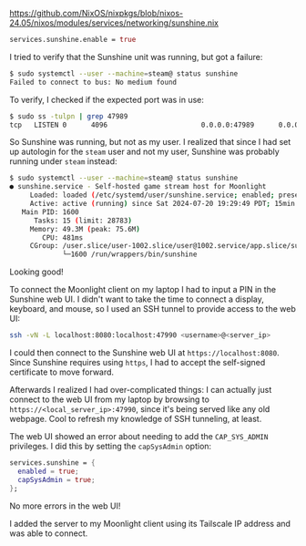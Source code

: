 https://github.com/NixOS/nixpkgs/blob/nixos-24.05/nixos/modules/services/networking/sunshine.nix

```nix
services.sunshine.enable = true
```

I tried to verify that the Sunshine unit was running, but got a failure: 

```sh
$ sudo systemctl --user --machine=steam@ status sunshine
Failed to connect to bus: No medium found
```

To verify, I checked if the expected port was in use:

```sh
$ sudo ss -tulpn | grep 47989
tcp   LISTEN 0      4096                       0.0.0.0:47989      0.0.0.0:*    users:(("sunshine",pid=1600,fd=36))
```

So Sunshine was running, but not as my user.
I realized that since I had set up autologin for the `steam` user and not my user,
Sunshine was probably running under `steam` instead:

```sh
$ sudo systemctl --user --machine=steam@ status sunshine
● sunshine.service - Self-hosted game stream host for Moonlight
     Loaded: loaded (/etc/systemd/user/sunshine.service; enabled; preset: enabled)
     Active: active (running) since Sat 2024-07-20 19:29:49 PDT; 15min ago
   Main PID: 1600
      Tasks: 15 (limit: 28783)
     Memory: 49.3M (peak: 75.6M)
        CPU: 481ms
     CGroup: /user.slice/user-1002.slice/user@1002.service/app.slice/sunshine.service
             └─1600 /run/wrappers/bin/sunshine
```

Looking good!

To connect the Moonlight client on my laptop I had to input a PIN in the Sunshine web UI.
I didn't want to take the time to connect a display, keyboard, and mouse,
so I used an SSH tunnel to provide access to the web UI:

```sh
ssh -vN -L localhost:8080:localhost:47990 <username>@<server_ip>
```

I could then connect to the Sunshine web UI at `https://localhost:8080`.
Since Sunshine requires using `https`, I had to accept the self-signed certificate to move forward. 

Afterwards I realized I had over-complicated things:
I can actually just connect to the web UI from my laptop by browsing to `https://<local_server_ip>:47990`,
since it's being served like any old webpage.
Cool to refresh my knowledge of SSH tunneling, at least.

The web UI showed an error about needing to add the `CAP_SYS_ADMIN` privileges.
I did this by setting the `capSysAdmin` option: 

```nix
services.sunshine = {
  enabled = true;
  capSysAdmin = true;
};
```

No more errors in the web UI!

I added the server to my Moonlight client using its Tailscale IP address and was able to connect.

